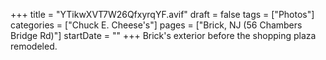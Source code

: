 +++
title = "YTikwXVT7W26QfxyrqYF.avif"
draft = false
tags = ["Photos"]
categories = ["Chuck E. Cheese's"]
pages = ["Brick, NJ (56 Chambers Bridge Rd)"]
startDate = ""
+++
Brick's exterior before the shopping plaza remodeled.
